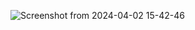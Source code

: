 ![Screenshot from 2024-04-02 15-42-46](https://github.com/EeviLuukkonen/devops-with-docker/assets/75749790/1b69b0f2-acf3-45b2-a28a-cca4e5432d6a)
